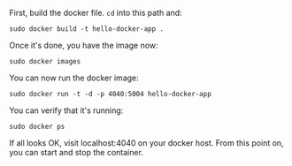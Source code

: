 First, build the docker file. `cd` into this path and:

```
sudo docker build -t hello-docker-app .
```

Once it's done, you have the image now:

```
sudo docker images
```

You can now run the docker image:

```
sudo docker run -t -d -p 4040:5004 hello-docker-app
```

You can verify that it's running:

```
sudo docker ps
```

If all looks OK, visit localhost:4040 on your docker host. From this point on, you can start and stop the container.

